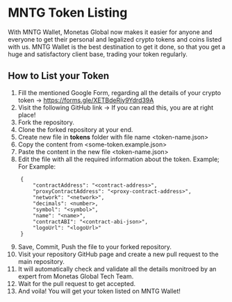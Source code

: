 # MNTG Token Listing
With MNTG Wallet, Monetas Global now makes it easier for anyone and everyone to get their personal and legalized crypto tokens and coins listed with us. MNTG Wallet is the best destination to get it done, so that you get a huge and satisfactory client base, trading your token regularly.

## How to List your Token

1. Fill the mentioned Google Form, regarding all the details of your crypto token → https://forms.gle/XETBdeRjy9Ydrd39A
2. Visit the following GitHub link → If you can read this, you are at right place!
3. Fork the repository.
4. Clone the forked repository at your end.
5. Create new file in <b>tokens</b> folder with file name <token-name.json>
6. Copy the content from <some-token.example.json>
7. Paste the content in the new file <token-name.json>
8. Edit the file with all the required information about the token.
Example;
For Example:
```
    {
        "contractAddress": "<contract-address>",
        "proxyContractAddress": "<proxy-contract-address>",
        "network": "<network>",
        "decimals": <number>,
        "symbol": "<symbol>",
        "name": "<name>",
        "contractABI": "<contract-abi-json>",
        "logoUrl": "<logoUrl>"
    }
```
9. Save, Commit, Push the file to your forked repository.
10. Visit your repository GitHub page and create a new pull request to the main repository.
11. It will automatically check and validate all the details monitroed by an expert from Monetas Global Tech Team.
12. Wait for the pull request to get accepted.
13. And voila! You will get your token listed on MNTG Wallet!


